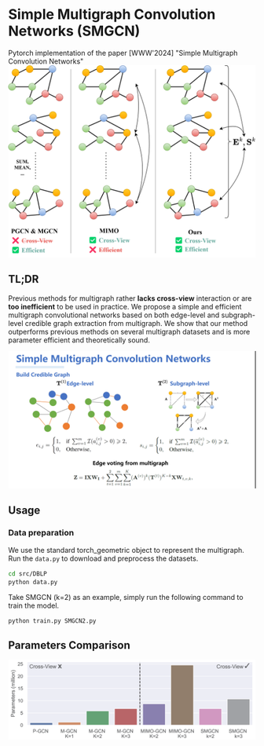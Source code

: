 # Simple Multigraph Convolution Networks (SMGCN)
Pytorch implementation of the paper [WWW'2024] "Simple Multigraph Convolution Networks"
![](imgs/smgcn.png)

## TL;DR
Previous methods for multigraph rather **lacks cross-view** interaction or are **too inefficient** to be used in practice. We propose a simple and efficient multigraph convolutional networks based on both edge-level and subgraph-level credible graph extraction from multigraph. We show that our method outperforms previous methods on several multigraph datasets and is more parameter efficient and theoretically sound.

![](imgs/TLDR.png)

## Usage
### Data preparation
We use the standard torch_geometric object to represent the multigraph. Run the `data.py` to download and preprocess the datasets. 
```bash
cd src/DBLP
python data.py
```
Take SMGCN (k=2) as an example, simply run the following command to train the model.
```bash
python train.py SMGCN2.py
```

## Parameters Comparison
![](imgs/parameters_ACM.png)